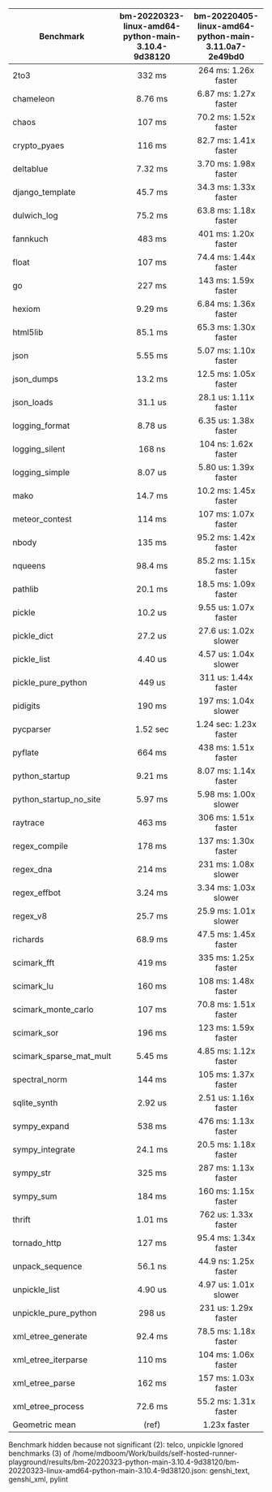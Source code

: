 | Benchmark               | bm-20220323-linux-amd64-python-main-3.10.4-9d38120 | bm-20220405-linux-amd64-python-main-3.11.0a7-2e49bd0 |
|-------------------------|:--------------------------------------------------:|:----------------------------------------------------:|
| 2to3                    | 332 ms                                             | 264 ms: 1.26x faster                                 |
| chameleon               | 8.76 ms                                            | 6.87 ms: 1.27x faster                                |
| chaos                   | 107 ms                                             | 70.2 ms: 1.52x faster                                |
| crypto_pyaes            | 116 ms                                             | 82.7 ms: 1.41x faster                                |
| deltablue               | 7.32 ms                                            | 3.70 ms: 1.98x faster                                |
| django_template         | 45.7 ms                                            | 34.3 ms: 1.33x faster                                |
| dulwich_log             | 75.2 ms                                            | 63.8 ms: 1.18x faster                                |
| fannkuch                | 483 ms                                             | 401 ms: 1.20x faster                                 |
| float                   | 107 ms                                             | 74.4 ms: 1.44x faster                                |
| go                      | 227 ms                                             | 143 ms: 1.59x faster                                 |
| hexiom                  | 9.29 ms                                            | 6.84 ms: 1.36x faster                                |
| html5lib                | 85.1 ms                                            | 65.3 ms: 1.30x faster                                |
| json                    | 5.55 ms                                            | 5.07 ms: 1.10x faster                                |
| json_dumps              | 13.2 ms                                            | 12.5 ms: 1.05x faster                                |
| json_loads              | 31.1 us                                            | 28.1 us: 1.11x faster                                |
| logging_format          | 8.78 us                                            | 6.35 us: 1.38x faster                                |
| logging_silent          | 168 ns                                             | 104 ns: 1.62x faster                                 |
| logging_simple          | 8.07 us                                            | 5.80 us: 1.39x faster                                |
| mako                    | 14.7 ms                                            | 10.2 ms: 1.45x faster                                |
| meteor_contest          | 114 ms                                             | 107 ms: 1.07x faster                                 |
| nbody                   | 135 ms                                             | 95.2 ms: 1.42x faster                                |
| nqueens                 | 98.4 ms                                            | 85.2 ms: 1.15x faster                                |
| pathlib                 | 20.1 ms                                            | 18.5 ms: 1.09x faster                                |
| pickle                  | 10.2 us                                            | 9.55 us: 1.07x faster                                |
| pickle_dict             | 27.2 us                                            | 27.6 us: 1.02x slower                                |
| pickle_list             | 4.40 us                                            | 4.57 us: 1.04x slower                                |
| pickle_pure_python      | 449 us                                             | 311 us: 1.44x faster                                 |
| pidigits                | 190 ms                                             | 197 ms: 1.04x slower                                 |
| pycparser               | 1.52 sec                                           | 1.24 sec: 1.23x faster                               |
| pyflate                 | 664 ms                                             | 438 ms: 1.51x faster                                 |
| python_startup          | 9.21 ms                                            | 8.07 ms: 1.14x faster                                |
| python_startup_no_site  | 5.97 ms                                            | 5.98 ms: 1.00x slower                                |
| raytrace                | 463 ms                                             | 306 ms: 1.51x faster                                 |
| regex_compile           | 178 ms                                             | 137 ms: 1.30x faster                                 |
| regex_dna               | 214 ms                                             | 231 ms: 1.08x slower                                 |
| regex_effbot            | 3.24 ms                                            | 3.34 ms: 1.03x slower                                |
| regex_v8                | 25.7 ms                                            | 25.9 ms: 1.01x slower                                |
| richards                | 68.9 ms                                            | 47.5 ms: 1.45x faster                                |
| scimark_fft             | 419 ms                                             | 335 ms: 1.25x faster                                 |
| scimark_lu              | 160 ms                                             | 108 ms: 1.48x faster                                 |
| scimark_monte_carlo     | 107 ms                                             | 70.8 ms: 1.51x faster                                |
| scimark_sor             | 196 ms                                             | 123 ms: 1.59x faster                                 |
| scimark_sparse_mat_mult | 5.45 ms                                            | 4.85 ms: 1.12x faster                                |
| spectral_norm           | 144 ms                                             | 105 ms: 1.37x faster                                 |
| sqlite_synth            | 2.92 us                                            | 2.51 us: 1.16x faster                                |
| sympy_expand            | 538 ms                                             | 476 ms: 1.13x faster                                 |
| sympy_integrate         | 24.1 ms                                            | 20.5 ms: 1.18x faster                                |
| sympy_str               | 325 ms                                             | 287 ms: 1.13x faster                                 |
| sympy_sum               | 184 ms                                             | 160 ms: 1.15x faster                                 |
| thrift                  | 1.01 ms                                            | 762 us: 1.33x faster                                 |
| tornado_http            | 127 ms                                             | 95.4 ms: 1.34x faster                                |
| unpack_sequence         | 56.1 ns                                            | 44.9 ns: 1.25x faster                                |
| unpickle_list           | 4.90 us                                            | 4.97 us: 1.01x slower                                |
| unpickle_pure_python    | 298 us                                             | 231 us: 1.29x faster                                 |
| xml_etree_generate      | 92.4 ms                                            | 78.5 ms: 1.18x faster                                |
| xml_etree_iterparse     | 110 ms                                             | 104 ms: 1.06x faster                                 |
| xml_etree_parse         | 162 ms                                             | 157 ms: 1.03x faster                                 |
| xml_etree_process       | 72.6 ms                                            | 55.2 ms: 1.31x faster                                |
| Geometric mean          | (ref)                                              | 1.23x faster                                         |

Benchmark hidden because not significant (2): telco, unpickle
Ignored benchmarks (3) of /home/mdboom/Work/builds/self-hosted-runner-playground/results/bm-20220323-python-main-3.10.4-9d38120/bm-20220323-linux-amd64-python-main-3.10.4-9d38120.json: genshi_text, genshi_xml, pylint
